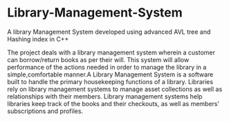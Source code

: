 # Library-Management-System
A library Management System developed using advanced AVL tree and Hashing index in C++

The project deals with a library management system wherein a customer can borrow/return 
books as per their will. This system will allow performance of the actions needed in order to 
manage the library in a simple,comfortable manner.A Library Management System is a software built to handle the primary housekeeping 
functions of a library. Libraries rely on library management systems to manage asset 
collections as well as relationships with their members. Library management systems help 
libraries keep track of the books and their checkouts, as well as members’ subscriptions and 
profiles.
